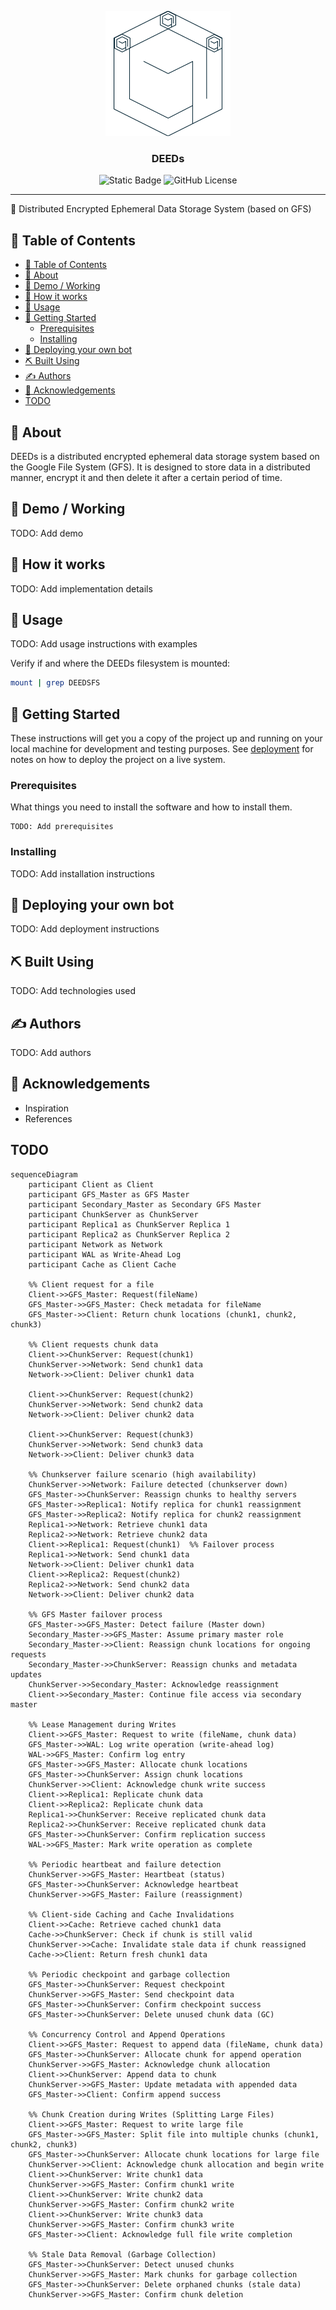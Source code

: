 <p align="center">
  <a href="" rel="noopener">
 <img width=200px height=200px src="./.github/assets/deeds.svg" alt="Bot logo"></a>
</p>

<h3 align="center">DEEDs</h3>

<div align="center">

![Static Badge](https://img.shields.io/badge/status-draft-8A2BE2?style=flat-square)
![GitHub License](https://img.shields.io/github/license/nitheesh-me/DEEDs?style=flat-square)

</div>

---

🤖 Distributed Encrypted Ephemeral Data Storage System (based on GFS)

## 📝 Table of Contents

- [📝 Table of Contents](#-table-of-contents)
- [🧐 About ](#-about-)
- [🎥 Demo / Working ](#-demo--working-)
- [💭 How it works ](#-how-it-works-)
- [🎈 Usage ](#-usage-)
- [🏁 Getting Started ](#-getting-started-)
  - [Prerequisites](#prerequisites)
  - [Installing](#installing)
- [🚀 Deploying your own bot ](#-deploying-your-own-bot-)
- [⛏️ Built Using ](#️-built-using-)
- [✍️ Authors ](#️-authors-)
- [🎉 Acknowledgements ](#-acknowledgements-)
- [TODO](#todo)

## 🧐 About <a name = "about"></a>

DEEDs is a distributed encrypted ephemeral data storage system based on the Google File System (GFS). It is designed to store data in a distributed manner, encrypt it and then delete it after a certain period of time.

## 🎥 Demo / Working <a name = "demo"></a>

TODO: Add demo
<!-- ![Working]() -->

## 💭 How it works <a name = "working"></a>

TODO: Add implementation details

## 🎈 Usage <a name = "usage"></a>

TODO: Add usage instructions with examples

Verify if and where the DEEDs filesystem is mounted:
```bash
mount | grep DEEDSFS
```

## 🏁 Getting Started <a name = "getting_started"></a>

These instructions will get you a copy of the project up and running on your local machine for development and testing purposes. See [deployment](#deployment) for notes on how to deploy the project on a live system.

### Prerequisites

What things you need to install the software and how to install them.

```
TODO: Add prerequisites
```

### Installing

TODO: Add installation instructions

<!-- A step by step series of examples that tell you how to get a development env running.

Say what the step will be

```
Give the example
```

And repeat

```
until finished
```

End with an example of getting some data out of the system or using it for a little demo. -->

## 🚀 Deploying your own bot <a name = "deployment"></a>

TODO: Add deployment instructions

## ⛏️ Built Using <a name = "built_using"></a>

TODO: Add technologies used

## ✍️ Authors <a name = "authors"></a>

TODO: Add authors

## 🎉 Acknowledgements <a name = "acknowledgement"></a>

<!-- - Hat tip to anyone whose code was used -->
- Inspiration
- References

<!--
fusepy
https://github.com/Gan-Tu/cppGFS2.0/tree/master/examples
-->

## TODO

```mermaid
sequenceDiagram
    participant Client as Client
    participant GFS_Master as GFS Master
    participant Secondary_Master as Secondary GFS Master
    participant ChunkServer as ChunkServer
    participant Replica1 as ChunkServer Replica 1
    participant Replica2 as ChunkServer Replica 2
    participant Network as Network
    participant WAL as Write-Ahead Log
    participant Cache as Client Cache

    %% Client request for a file
    Client->>GFS_Master: Request(fileName)
    GFS_Master->>GFS_Master: Check metadata for fileName
    GFS_Master->>Client: Return chunk locations (chunk1, chunk2, chunk3)

    %% Client requests chunk data
    Client->>ChunkServer: Request(chunk1)
    ChunkServer->>Network: Send chunk1 data
    Network->>Client: Deliver chunk1 data

    Client->>ChunkServer: Request(chunk2)
    ChunkServer->>Network: Send chunk2 data
    Network->>Client: Deliver chunk2 data

    Client->>ChunkServer: Request(chunk3)
    ChunkServer->>Network: Send chunk3 data
    Network->>Client: Deliver chunk3 data

    %% Chunkserver failure scenario (high availability)
    ChunkServer->>Network: Failure detected (chunkserver down)
    GFS_Master->>ChunkServer: Reassign chunks to healthy servers
    GFS_Master->>Replica1: Notify replica for chunk1 reassignment
    GFS_Master->>Replica2: Notify replica for chunk2 reassignment
    Replica1->>Network: Retrieve chunk1 data
    Replica2->>Network: Retrieve chunk2 data
    Client->>Replica1: Request(chunk1)  %% Failover process
    Replica1->>Network: Send chunk1 data
    Network->>Client: Deliver chunk1 data
    Client->>Replica2: Request(chunk2)
    Replica2->>Network: Send chunk2 data
    Network->>Client: Deliver chunk2 data

    %% GFS Master failover process
    GFS_Master->>GFS_Master: Detect failure (Master down)
    Secondary_Master->>GFS_Master: Assume primary master role
    Secondary_Master->>Client: Reassign chunk locations for ongoing requests
    Secondary_Master->>ChunkServer: Reassign chunks and metadata updates
    ChunkServer->>Secondary_Master: Acknowledge reassignment
    Client->>Secondary_Master: Continue file access via secondary master

    %% Lease Management during Writes
    Client->>GFS_Master: Request to write (fileName, chunk data)
    GFS_Master->>WAL: Log write operation (write-ahead log)
    WAL->>GFS_Master: Confirm log entry
    GFS_Master->>GFS_Master: Allocate chunk locations
    GFS_Master->>ChunkServer: Assign chunk locations
    ChunkServer->>Client: Acknowledge chunk write success
    Client->>Replica1: Replicate chunk data
    Client->>Replica2: Replicate chunk data
    Replica1->>ChunkServer: Receive replicated chunk data
    Replica2->>ChunkServer: Receive replicated chunk data
    GFS_Master->>ChunkServer: Confirm replication success
    WAL->>GFS_Master: Mark write operation as complete

    %% Periodic heartbeat and failure detection
    ChunkServer->>GFS_Master: Heartbeat (status)
    GFS_Master->>ChunkServer: Acknowledge heartbeat
    ChunkServer->>GFS_Master: Failure (reassignment)

    %% Client-side Caching and Cache Invalidations
    Client->>Cache: Retrieve cached chunk1 data
    Cache->>ChunkServer: Check if chunk is still valid
    ChunkServer->>Cache: Invalidate stale data if chunk reassigned
    Cache->>Client: Return fresh chunk1 data

    %% Periodic checkpoint and garbage collection
    GFS_Master->>ChunkServer: Request checkpoint
    ChunkServer->>GFS_Master: Send checkpoint data
    GFS_Master->>ChunkServer: Confirm checkpoint success
    GFS_Master->>ChunkServer: Delete unused chunk data (GC)

    %% Concurrency Control and Append Operations
    Client->>GFS_Master: Request to append data (fileName, chunk data)
    GFS_Master->>ChunkServer: Allocate chunk for append operation
    ChunkServer->>GFS_Master: Acknowledge chunk allocation
    Client->>ChunkServer: Append data to chunk
    ChunkServer->>GFS_Master: Update metadata with appended data
    GFS_Master->>Client: Confirm append success

    %% Chunk Creation during Writes (Splitting Large Files)
    Client->>GFS_Master: Request to write large file
    GFS_Master->>GFS_Master: Split file into multiple chunks (chunk1, chunk2, chunk3)
    GFS_Master->>ChunkServer: Allocate chunk locations for large file
    ChunkServer->>Client: Acknowledge chunk allocation and begin write
    Client->>ChunkServer: Write chunk1 data
    ChunkServer->>GFS_Master: Confirm chunk1 write
    Client->>ChunkServer: Write chunk2 data
    ChunkServer->>GFS_Master: Confirm chunk2 write
    Client->>ChunkServer: Write chunk3 data
    ChunkServer->>GFS_Master: Confirm chunk3 write
    GFS_Master->>Client: Acknowledge full file write completion

    %% Stale Data Removal (Garbage Collection)
    GFS_Master->>ChunkServer: Detect unused chunks
    ChunkServer->>GFS_Master: Mark chunks for garbage collection
    GFS_Master->>ChunkServer: Delete orphaned chunks (stale data)
    ChunkServer->>GFS_Master: Confirm chunk deletion
```